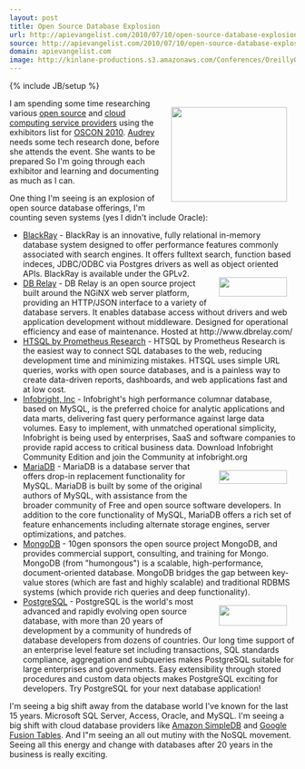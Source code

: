 ```yaml
---
layout: post
title: Open Source Database Explosion
url: http://apievangelist.com/2010/07/10/open-source-database-explosion/
source: http://apievangelist.com/2010/07/10/open-source-database-explosion/
domain: apievangelist.com
image: http://kinlane-productions.s3.amazonaws.com/Conferences/OreillyOscon.PNG
---
```

{% include JB/setup %}<p><img class="alignnone" style="padding: 15px;" title="Oscon" src="http://kinlane-productions.s3.amazonaws.com/Conferences/OreillyOscon.PNG" alt="" width="204" height="167" align="right" />I am spending some time researching various <a href="http://www.kinlane.com/category/open-source/" target="_blank">open source</a> and <a href="http://sites.google.com/a/kinlane.com/cloud-computing/players/zeus" target="_blank">cloud computing service providers</a> using the exhibitors list for <a href="http://www.oscon.com/oscon2010" target="_blank">OSCON 2010</a>. <a href="http://www.audreywatters.com" target="_blank">Audrey</a> needs some tech research done, before she attends the event. She wants to be prepared So I'm going through each exhibitor and learning and documenting as much as I can.<p></p>
One thing I'm seeing is an explosion of open source database offerings, I'm counting seven systems (yes I didn't include Oracle):
<ul class="mainlist">
	<li><a href="http://www.blackray.org/" target="_blank">BlackRay</a> - BlackRay is an innovative, fully relational in-memory database system designed to offer performance features commonly associated with search engines. It offers fulltext search, function based indeces, JDBC/ODBC via Postgres drivers as well as object oriented APIs. BlackRay is available under the GPLv2.<img class="alignnone" style="padding: 15px;" title="Blackray" src="http://kinlane-productions.s3.amazonaws.com/database/blackray.jpg" alt="" width="120" height="34" align="right" /></li>
	<li><a href="http://dbrelay.com/" target="_blank">DB Relay</a> - DB Relay is an open source project built around the NGiNX web server platform, providing an HTTP/JSON interface to a variety of database servers. It enables database access without drivers and web application development without middleware. Designed for operational efficiency and ease of maintenance. Hosted at http://www.dbrelay.com/</li>
	<li><a href="http://www.htsql.com/" target="_blank">HTSQL by Prometheus Research</a> - HTSQL by Prometheus Research is the easiest way to connect SQL databases to the web, reducing development time and minimizing mistakes. HTSQL uses simple URL queries, works with open source databases, and is a painless way to create data-driven reports, dashboards, and web applications fast and at low cost.</li>
	<li><a href="http://www.infobright.com/" target="_blank">Infobright, Inc</a> - Infobright's high performance columnar database, based on MySQL, is the preferred choice for analytic applications and data marts, delivering fast query performance against large data volumes. Easy to implement, with unmatched operational simplicity, Infobright is being used by enterprises, SaaS and software companies to provide rapid access to critical business data. Download Infobright Community Edition and join the Community at infobright.org <img class="alignnone" style="padding: 15px;" title="InfoBright" src="http://kinlane-productions.s3.amazonaws.com/database/infobright_2.gif" alt="" width="120" height="24" align="right" /></li>
	<li><a href="http://askmonty.org/" target="_blank">MariaDB</a> - MariaDB is a database server that offers drop-in replacement functionality for MySQL. MariaDB is built by some of the original authors of MySQL, with assistance from the broader community of Free and open source software developers. In addition to the core functionality of MySQL, MariaDB offers a rich set of feature enhancements including alternate storage engines, server optimizations, and patches.</li>
	<li><a href="http://www.mongodb.org/" target="_blank">MongoDB</a> - 10gen sponsors the open source project MongoDB, and provides commercial support, consulting, and training for Mongo. MongoDB (from "humongous") is a scalable, high-performance, document-oriented database. MongoDB bridges the gap between key-value stores (which are fast and highly scalable) and traditional RDBMS systems (which provide rich queries and deep functionality). <img class="alignnone" style="padding: 15px;" title="MongoDB" src="http://kinlane-productions.s3.amazonaws.com/database/mongo_db.gif" alt="" width="120" height="36" align="right" /></li>
	<li><a href="http://www.postgresql.org/" target="_blank">PostgreSQL</a> - PostgreSQL is the world's most advanced and rapidly evolving open source database, with more than 20 years of development by a community of hundreds of database developers from dozens of countries. Our long time support of an enterprise level feature set including transactions, SQL standards compliance, aggregation and subqueries makes PostgreSQL suitable for large enterprises and governments. Easy extensibility through stored procedures and custom data objects makes PostgreSQL exciting for developers. Try PostgreSQL for your next database application!</li>
</ul>
I'm seeing a big shift away from the database world I've known for the last 15 years. Microsoft SQL Server, Access, Oracle, and MySQL. I'm seeing a big shift with cloud database providers like <a href="http://www.kinlane.com/category/amazon/amazon-simple-database/" target="_blank">Amazon SimpleDB</a> and <a href="http://www.kinlane.com/category/google/fusion-tables/" target="_blank">Google Fusion Tables</a>. And I"m seeing an all out mutiny with the NoSQL movement. Seeing all this energy and change with databases after 20 years in the business is really exciting.</p>
